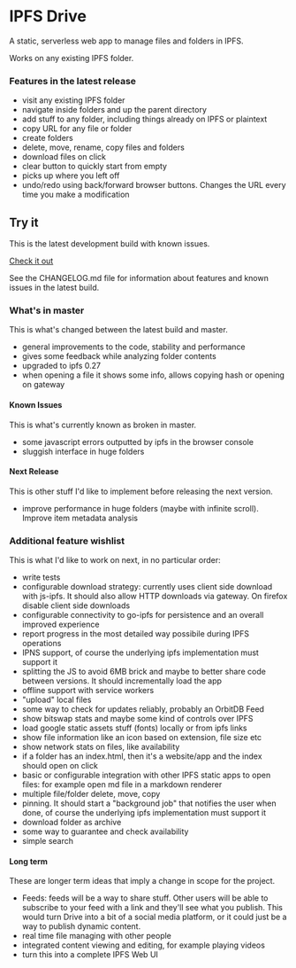 # IPFS Drive

A static, serverless web app to manage files and folders in IPFS.

Works on any existing IPFS folder.

### Features in the latest release

- visit any existing IPFS folder
- navigate inside folders and up the parent directory
- add stuff to any folder, including things already on IPFS or plaintext
- copy URL for any file or folder
- create folders
- delete, move, rename, copy files and folders
- download files on click
- clear button to quickly start from empty
- picks up where you left off
- undo/redo using back/forward browser buttons. Changes the URL every time you make a modification

## Try it

This is the latest development build with known issues.

[Check it out](https://ipfs.io/ipfs/QmULwT1X6BTZdKprR7Q32BrtznGtaHwEzUxJfaVfQaAySe)

See the CHANGELOG.md file for information about features and known issues in the latest build.

### What's in master

This is what's changed between the latest build and master.

- general improvements to the code, stability and performance
- gives some feedback while analyzing folder contents
- upgraded to ipfs 0.27
- when opening a file it shows some info, allows copying hash or opening on gateway

#### Known Issues

This is what's currently known as broken in master.

- some javascript errors outputted by ipfs in the browser console
- sluggish interface in huge folders

#### Next Release

This is other stuff I'd like to implement before releasing the next version.

- improve performance in huge folders (maybe with infinite scroll). Improve item metadata analysis

### Additional feature wishlist

This is what I'd like to work on next, in no particular order:

- write tests
- configurable download strategy: currently uses client side download with js-ipfs. It should also allow HTTP downloads via gateway. On firefox disable client side downloads
- configurable connectivity to go-ipfs for persistence and an overall improved experience
- report progress in the most detailed way possibile during IPFS operations
- IPNS support, of course the underlying ipfs implementation must support it
- splitting the JS to avoid 6MB brick and maybe to better share code between versions. It should incrementally load the app
- offline support with service workers
- "upload" local files
- some way to check for updates reliably, probably an OrbitDB Feed
- show bitswap stats and maybe some kind of controls over IPFS
- load google static assets stuff (fonts) locally or from ipfs links
- show file information like an icon based on extension, file size etc
- show network stats on files, like availability
- if a folder has an index.html, then it's a website/app and the index should open on click
- basic or configurable integration with other IPFS static apps to open files: for example open md file in a markdown renderer
- multiple file/folder delete, move, copy
- pinning. It should start a "background job" that notifies the user when done, of course the underlying ipfs implementation must support it
- download folder as archive
- some way to guarantee and check availability
- simple search

#### Long term

These are longer term ideas that imply a change in scope for the project.

- Feeds: feeds will be a way to share stuff. Other users will be able to subscribe to your feed with a link and they'll see what you publish. This would turn Drive into a bit of a social media platform, or it could just be a way to publish dynamic content.
- real time file managing with other people
- integrated content viewing and editing, for example playing videos
- turn this into a complete IPFS Web UI
